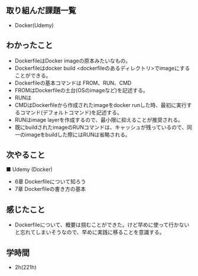 ## 取り組んだ課題一覧
- Docker(Udemy)
## わかったこと
- DockerfileはDocker imageの原本みたいなもの。
- Dockerfileはdocker build <dockerfileのあるディレクトリ>でimageにすることができる。
- Dockerfileの基本コマンドは FROM、RUN、CMD
- FROMはDockerfileの土台(OSのimageなど)を記述する。
- RUNは
- CMDはDockerfileから作成されたimageをdocker runした時、最初に実行するコマンド(デフォルトコマンド)を記述する。
- RUNはimage layerを作成するので、最小限に抑えることが推奨される。
- 既にbuildされたimageのRUNコマンドは、キャッシュが残っているので、同一のimageをbuildした際にはRUNは省略される。

## 次やること
■ Udemy (Docker)
- 6章 Dockerfileについて知ろう
- 7章 Dockerfileの書き方の基本
## 感じたこと
- Dockerfileについて、概要は掴むことができた。けど早めに使って行かないと忘れてしまいそうなので、早めに実践に移ることを意識する。
## 学時間
- 2h(221h)
